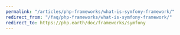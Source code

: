 ```yaml
---
permalink: "/articles/php-frameworks/what-is-symfony-framework/"
redirect_from: "/faq/php-frameworks/what-is-symfony-framework/"
redirect_to: https://php.earth/doc/frameworks/symfony
---
```

